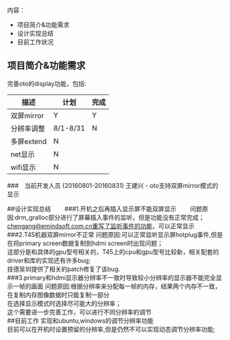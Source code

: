 内容：

- 项目简介&功能需求
- 设计实现总结
- 目前工作状况

## 项目简介&功能需求
完善oto的display功能，包括:  

|描述|计划|完成|
|---|---|---|
|双屏mirror|Y|Y|
|分辨率调整|8/1-8/31|N|
|多屏extend|N||
|net显示|N||
|wifi显示|N||


###　当前开发人员 (20160801-20160831)
王建兴 - oto支持双屏mirror模式的显示

##设计实现总结　　
###1.开机之后再插入显示屏不能双屏显示　　
问题原因:drm_gralloc部分进行了屏幕插入事件的监听，但是功能没有正常完成；  
chengang@emindsoft.com.cn重写了监听事件的功能，可以正常显示  
###2.T45机器双屏mirror不正常
问题原因:可以正常监听显示屏hotplug事件,但是在将primary screen数据复制到hdmi screen时出现问题；  
这部分是和具体的gpu型号相关的，T45上的cpu和gpu型号比较新，相关配套的driver和库的实现还有许多bug;  
技德吴圳提供了相关的patch修复了该bug.  
###3.primary和hdmi显示器分辨率不一致时导致较小分辨率的显示器不能完全显示一帧的画面
问题原因:根据分辨率来分配每一帧的内存，结果两个内存不一致，在复制内存图像数据时只能复制一部分  
在选择显示模式时选择尽可能大的分辨率；  
这个需要进一步完善工作，可以进行不同分辨率的调节  
##目前工作
实现和ubuntu,windows的调节分辨率功能  
目前可以在开机时设置预留的分辨率,但是仍然不可以实现动态调节分辨率功能;
